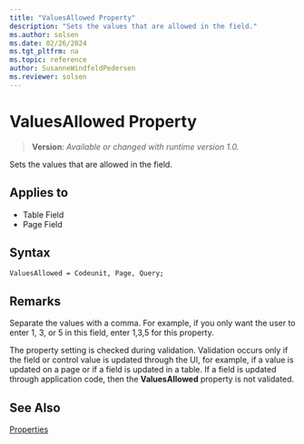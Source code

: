 ```yaml
---
title: "ValuesAllowed Property"
description: "Sets the values that are allowed in the field."
ms.author: solsen
ms.date: 02/26/2024
ms.tgt_pltfrm: na
ms.topic: reference
author: SusanneWindfeldPedersen
ms.reviewer: solsen
---
```

[//]: # (START>DO_NOT_EDIT)
[//]: # (IMPORTANT:Do not edit any of the content between here and the END>DO_NOT_EDIT.)
[//]: # (Any modifications should be made in the .xml files in the ModernDev repo.)
# ValuesAllowed Property
> **Version**: _Available or changed with runtime version 1.0._

Sets the values that are allowed in the field.

## Applies to
-   Table Field
-   Page Field

[//]: # (IMPORTANT: END>DO_NOT_EDIT)


## Syntax

```AL
ValuesAllowed = Codeunit, Page, Query;
```
  
## Remarks

Separate the values with a comma. For example, if you only want the user to enter 1, 3, or 5 in this field, enter 1,3,5 for this property.  
  
The property setting is checked during validation. Validation occurs only if the field or control value is updated through the UI, for example, if a value is updated on a page or if a field is updated in a table. If a field is updated through application code, then the **ValuesAllowed** property is not validated.  
  
## See Also  

[Properties](devenv-properties.md)